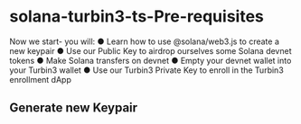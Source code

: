 # solana-turbin3-ts-Pre-requisites
Now we start- you will:
● Learn how to use @solana/web3.js to create a new keypair
● Use our Public Key to airdrop ourselves some Solana devnet tokens
● Make Solana transfers on devnet
● Empty your devnet wallet into your Turbin3 wallet
● Use our Turbin3 Private Key to enroll in the Turbin3 enrollment dApp
## Generate new Keypair